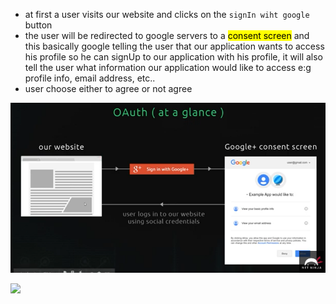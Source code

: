 - at first a user visits our website and clicks on the `signIn wiht google` button
- the user will be redirected to google servers to a <mark>consent screen</mark> and this basically google telling the user that our application wants to access his profile so he can signUp to our application with his profile, it will also tell the user what information our application would like to access e:g profile info, email address, etc..
- user choose either to agree or not agree

![](./Oauth.png)

![](./passportFlow.png)
